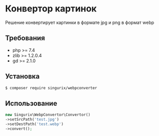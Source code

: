 # Конвертор картинок
Решение конвертирует картинки в формате jpg и png в формат webp

## Требования

- php >= 7.4
- zlib >= 1.2.0.4
- gd >= 2.1.0

## Установка

```bash
$ composer require singurix/webpconverter
```

## Использование
```php
new Singurix\WebpConvertor\Convertor()
->setSrcPath('test.jpg')
->setDestPath('test.webp')
->convert();
```